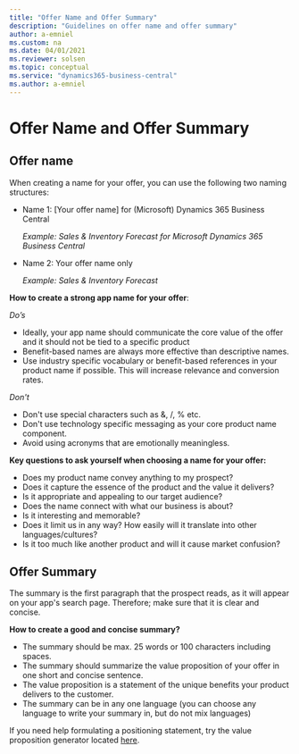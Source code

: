 ```yaml
---
title: "Offer Name and Offer Summary"
description: "Guidelines on offer name and offer summary"
author: a-emniel
ms.custom: na
ms.date: 04/01/2021
ms.reviewer: solsen
ms.topic: conceptual
ms.service: "dynamics365-business-central"
ms.author: a-emniel
---
```


# Offer Name and Offer Summary


## Offer name

When creating a name for your offer, you can use the following two naming structures:

- Name 1: [Your offer name] for (Microsoft) Dynamics 365 Business Central 

    *Example: Sales & Inventory Forecast for Microsoft Dynamics 365 Business Central*

- Name 2: Your offer name only 

    *Example: Sales & Inventory Forecast*  



**How to create a strong app name for your offer**:

*Do’s*
- Ideally, your app name should communicate the core value of the offer and it should not be tied to a specific product 
- Benefit-based names are always more effective than descriptive names. 
- Use industry specific vocabulary or benefit-based references in your product name if possible. This will increase relevance and conversion rates.

*Don't*
- Don't use special characters such as &, /, % etc. 
- Don't use technology specific messaging as your core product name component.
- Avoid using acronyms that are emotionally meaningless.


**Key questions to ask yourself when choosing a name for your offer:**
- Does my product name convey anything to my prospect? 
- Does it capture the essence of the product and the value it delivers?
- Is it appropriate and appealing to our target audience? 
- Does the name connect with what our business is about?
- Is it interesting and memorable?
- Does it limit us in any way? How easily will it translate into other languages/cultures?
- Is it too much like another product and will it cause market confusion?


## Offer Summary
 The summary is the first paragraph that the prospect reads, as it will appear on your app's search page. Therefore; make sure that it is clear and concise.

**How to create a good and concise summary?** 
- The summary should be max. 25 words or 100 characters including spaces.
- The summary should summarize the value proposition of your offer in one short and concise sentence.
- The value proposition is a statement of the unique benefits your product delivers to the customer. 
- The summary can be in any one language (you can choose any language to write your summary in, but do not mix languages) 


If you need help formulating a positioning statement, try the value proposition generator located [here](https://neuralimpact.ca/valueproposition).
